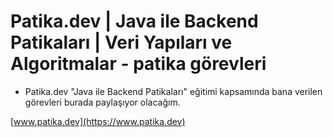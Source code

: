 # Patika.dev | Java ile Backend Patikaları | Veri Yapıları ve Algoritmalar - patika görevleri

* Patika.dev "Java ile Backend Patikaları" eğitimi kapsamında bana verilen görevleri burada paylaşıyor olacağım.

 [www.patika.dev](https://www.patika.dev)
